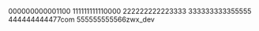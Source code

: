 000000000001100
111111111110000
222222222223333
333333333355555
444444444477com
555555555566zwx_dev
